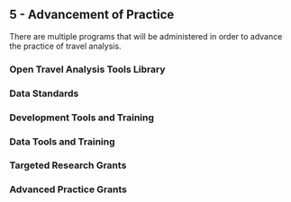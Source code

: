 ## 5 - Advancement of Practice

There are multiple programs that will be administered in order to advance the practice of travel analysis.

### Open Travel Analysis Tools Library

### Data Standards

### Development Tools and Training

### Data Tools and Training

### Targeted Research Grants

### Advanced Practice Grants
